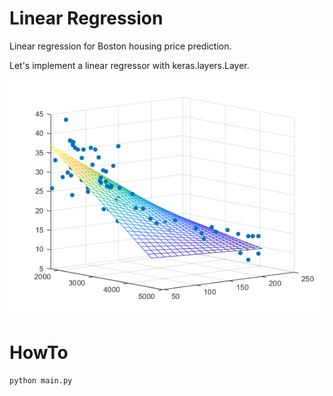 
# Linear Regression

Linear regression for Boston housing price prediction.

Let's implement a linear regressor with keras.layers.Layer.

![](linear_regression.png)

# HowTo

```
python main.py
```